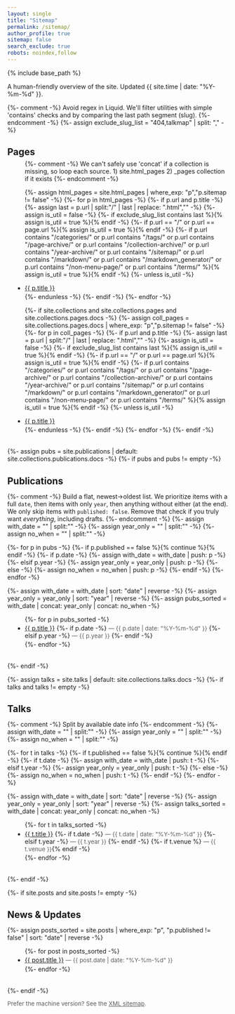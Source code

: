 ```yaml
---
layout: single
title: "Sitemap"
permalink: /sitemap/
author_profile: true
sitemap: false
search_exclude: true
robots: noindex,follow
---
```


{% include base_path %}

A human-friendly overview of the site. Updated {{ site.time | date: "%Y-%m-%d" }}.

<style>
.sitemap-section { margin: 1.25rem 0 2rem; }
.sitemap-section h2 { margin-bottom: .35rem; }
.sitemap-muted { opacity: .7; font-size: .95em; }
.sitemap-list { margin: .25rem 0 0 1rem; }
.sitemap-list li { margin: .2rem 0; }
.sitemap-year { margin-top: .5rem; font-weight: 600; }
</style>

{%- comment -%}
Avoid regex in Liquid. We'll filter utilities with simple 'contains' checks
and by comparing the last path segment (slug).
{%- endcomment -%}
{%- assign exclude_slug_list = "404,talkmap" | split: "," -%}

<div class="sitemap-section" id="pages">
  <h2>Pages</h2>
  <ul class="sitemap-list">
  {%- comment -%}
    We can't safely use 'concat' if a collection is missing, so loop each source.
    1) site.html_pages
    2) _pages collection if it exists
  {%- endcomment -%}

  {%- assign html_pages = site.html_pages | where_exp: "p","p.sitemap != false" -%}
  {%- for p in html_pages -%}
    {%- if p.url and p.title -%}
      {%- assign last = p.url | split:"/" | last | replace: ".html","" -%}
      {%- assign is_util = false -%}
      {%- if exclude_slug_list contains last %}{% assign is_util = true %}{% endif -%}
      {%- if p.url == "/" or p.url == page.url %}{% assign is_util = true %}{% endif -%}
      {%- if p.url contains "/categories/" or p.url contains "/tags/" or p.url contains "/page-archive/" or p.url contains "/collection-archive/" or p.url contains "/year-archive/" or p.url contains "/sitemap/" or p.url contains "/markdown/" or p.url contains "/markdown_generator/" or p.url contains "/non-menu-page/" or p.url contains "/terms/" %}{% assign is_util = true %}{% endif -%}
      {%- unless is_util -%}
        <li><a href="{{ p.url | relative_url }}">{{ p.title }}</a></li>
      {%- endunless -%}
    {%- endif -%}
  {%- endfor -%}

  {%- if site.collections and site.collections.pages and site.collections.pages.docs -%}
    {%- assign coll_pages = site.collections.pages.docs | where_exp: "p","p.sitemap != false" -%}
    {%- for p in coll_pages -%}
      {%- if p.url and p.title -%}
        {%- assign last = p.url | split:"/" | last | replace: ".html","" -%}
        {%- assign is_util = false -%}
        {%- if exclude_slug_list contains last %}{% assign is_util = true %}{% endif -%}
        {%- if p.url == "/" or p.url == page.url %}{% assign is_util = true %}{% endif -%}
        {%- if p.url contains "/categories/" or p.url contains "/tags/" or p.url contains "/page-archive/" or p.url contains "/collection-archive/" or p.url contains "/year-archive/" or p.url contains "/sitemap/" or p.url contains "/markdown/" or p.url contains "/markdown_generator/" or p.url contains "/non-menu-page/" or p.url contains "/terms/" %}{% assign is_util = true %}{% endif -%}
        {%- unless is_util -%}
          <li><a href="{{ p.url | relative_url }}">{{ p.title }}</a></li>
        {%- endunless -%}
      {%- endif -%}
    {%- endfor -%}
  {%- endif -%}
  </ul>
</div>

{%- assign pubs = site.publications | default: site.collections.publications.docs -%}
{%- if pubs and pubs != empty -%}
<div class="sitemap-section" id="publications">
  <h2>Publications</h2>

  {%- comment -%}
  Build a flat, newest→oldest list.
  We prioritize items with a full `date`, then items with only `year`,
  then anything without either (at the end). We only skip items with `published: false`.
  Remove that check if you truly want *everything*, including drafts.
  {%- endcomment -%}
  {%- assign with_date = "" | split:"" -%}
  {%- assign year_only = "" | split:"" -%}
  {%- assign no_when   = "" | split:"" -%}

  {%- for p in pubs -%}
    {%- if p.published == false %}{% continue %}{% endif -%}
    {%- if p.date -%}
      {%- assign with_date = with_date | push: p -%}
    {%- elsif p.year -%}
      {%- assign year_only = year_only | push: p -%}
    {%- else -%}
      {%- assign no_when = no_when | push: p -%}
    {%- endif -%}
  {%- endfor -%}

  {%- assign with_date  = with_date  | sort: "date" | reverse -%}
  {%- assign year_only  = year_only  | sort: "year" | reverse -%}
  {%- assign pubs_sorted = with_date | concat: year_only | concat: no_when -%}

  <ul class="sitemap-list">
    {%- for p in pubs_sorted -%}
      <li>
        <a href="{{ p.url | relative_url }}">{{ p.title }}</a>
        {%- if p.date -%}
          <span class="sitemap-muted"> — {{ p.date | date: "%Y-%m-%d" }}</span>
        {%- elsif p.year -%}
          <span class="sitemap-muted"> — {{ p.year }}</span>
        {%- endif -%}
      </li>
    {%- endfor -%}
  </ul>
</div>
{%- endif -%}

{%- assign talks = site.talks | default: site.collections.talks.docs -%}
{%- if talks and talks != empty -%}
<div class="sitemap-section" id="talks">
  <h2>Talks</h2>

  {%- comment -%} Split by available date info {%- endcomment -%}
  {%- assign with_date = "" | split:"" -%}
  {%- assign year_only = "" | split:"" -%}
  {%- assign no_when   = "" | split:"" -%}

  {%- for t in talks -%}
    {%- if t.published == false %}{% continue %}{% endif -%}
    {%- if t.date -%}
      {%- assign with_date = with_date | push: t -%}
    {%- elsif t.year -%}
      {%- assign year_only = year_only | push: t -%}
    {%- else -%}
      {%- assign no_when = no_when | push: t -%}
    {%- endif -%}
  {%- endfor -%}

  {%- assign with_date   = with_date  | sort: "date" | reverse -%}
  {%- assign year_only   = year_only  | sort: "year" | reverse -%}
  {%- assign talks_sorted = with_date | concat: year_only | concat: no_when -%}

  <ul class="sitemap-list">
    {%- for t in talks_sorted -%}
      <li>
        <a href="{{ t.url | relative_url }}">{{ t.title }}</a>
        {%- if t.date -%}
          <span class="sitemap-muted"> — {{ t.date | date: "%Y-%m-%d" }}</span>
        {%- elsif t.year -%}
          <span class="sitemap-muted"> — {{ t.year }}</span>
        {%- endif -%}
        {%- if t.venue %} <span class="sitemap-muted"> — {{ t.venue }}</span>{% endif -%}
      </li>
    {%- endfor -%}
  </ul>
</div>
{%- endif -%}

{%- if site.posts and site.posts != empty -%}
<div class="sitemap-section" id="posts">
  <h2>News & Updates</h2>

  {%- assign posts_sorted = site.posts 
    | where_exp: "p", "p.published != false" 
    | sort: "date" 
    | reverse -%}

  <ul class="sitemap-list">
    {%- for post in posts_sorted -%}
      <li>
        <a href="{{ post.url | relative_url }}">{{ post.title }}</a>
        <span class="sitemap-muted"> — {{ post.date | date: "%Y-%m-%d" }}</span>
      </li>
    {%- endfor -%}
  </ul>
</div>
{%- endif -%}

<p class="sitemap-muted">Prefer the machine version? See the <a href="{{ base_path }}/sitemap.xml">XML sitemap</a>.</p>
